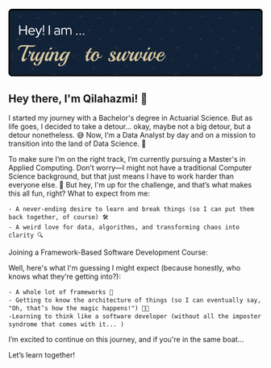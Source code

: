 ![Header](./github-header-image.png)

## Hey there, I'm Qilahazmi! 👋

I started my journey with a Bachelor's degree in Actuarial Science. But as life goes, I decided to take a detour… okay, maybe not a big detour, but a detour nonetheless. 😅 Now, I’m a Data Analyst by day and on a mission to transition into the land of Data Science. 🚀

To make sure I’m on the right track, I’m currently pursuing a Master's in Applied Computing. Don’t worry—I might not have a traditional Computer Science background, but that just means I have to work harder than everyone else. 💪 But hey, I'm up for the challenge, and that’s what makes this all fun, right?
What to expect from me:

    - A never-ending desire to learn and break things (so I can put them back together, of course) 🛠️
    - A weird love for data, algorithms, and transforming chaos into clarity 🔍

Joining a Framework-Based Software Development Course:

Well, here's what I'm guessing I might expect (because honestly, who knows what they’re getting into?):

    - A whole lot of frameworks 🖤
    - Getting to know the architecture of things (so I can eventually say, "Oh, that’s how the magic happens!") 🎩✨
    -Learning to think like a software developer (without all the imposter syndrome that comes with it... )

I’m excited to continue on this journey, and if you're in the same boat...

Let’s learn together!
